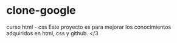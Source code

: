 # clone-google
curso html - css
Este proyecto es para mejorar los conocimientos adquiridos en html, css y github. </3
